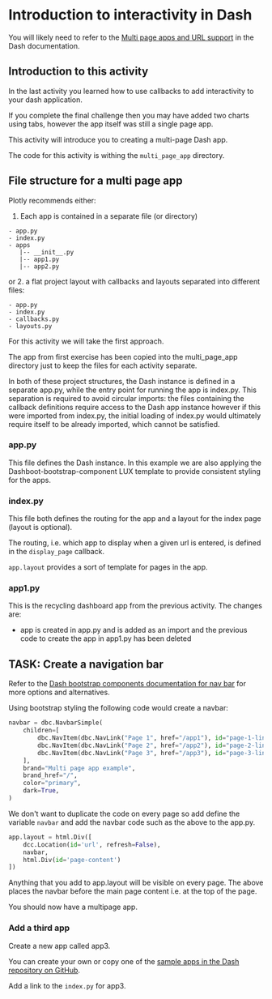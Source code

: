 # Introduction to interactivity in Dash

You will likely need to refer to the [Multi page apps and URL support](https://dash.plotly.com/urls) in the Dash documentation.

## Introduction to this activity
In the last activity you learned how to use callbacks to add interactivity to your dash application.

If you complete the final challenge then you may have added two charts using tabs, however the app itself was still a single page app.

This activity will introduce you to creating a multi-page Dash app.

The code for this activity is withing the `multi_page_app` directory.

## File structure for a multi page app
Plotly recommends either:
1. Each app is contained in a separate file (or directory)
```
- app.py
- index.py
- apps
   |-- __init__.py
   |-- app1.py
   |-- app2.py
```
or
2. a flat project layout with callbacks and layouts separated into different files:
```
- app.py
- index.py
- callbacks.py
- layouts.py
```
For this activity we will take the first approach.

The app from first exercise has been copied into the multi_page_app directory just to keep the files for each activity separate.

In both of these project structures, the Dash instance is defined in a separate app.py, while the entry point for running the app is index.py. 
This separation is required to avoid circular imports: the files containing the callback definitions require access to the Dash app instance however if this were imported from index.py, the initial loading of index.py would ultimately require itself to be already imported, which cannot be satisfied.

### app.py
This file defines the Dash instance. In this example we are also applying the Dashboot-bootstrap-component LUX template to provide consistent styling for the apps.

### index.py
This file both defines the routing for the app and a layout for the index page (layout is optional).

The routing, i.e. which app to display when a given url is entered, is defined in the `display_page` callback.

`app.layout` provides a sort of template for pages in the app.

### app1.py
This is the recycling dashboard app from the previous activity. The changes are:
- app is created in app.py and is added as an import and the previous code to create the app in app1.py has been deleted

## TASK: Create a navigation bar
Refer to the [Dash bootstrap components documentation for nav bar](https://dash-bootstrap-components.opensource.faculty.ai/docs/components/navbar/) for more options and alternatives.

Using bootstrap styling the following code would create a navbar:
```python
navbar = dbc.NavbarSimple(
    children=[
        dbc.NavItem(dbc.NavLink("Page 1", href="/app1"), id="page-1-link"),
        dbc.NavItem(dbc.NavLink("Page 2", href="/app2"), id="page-2-link"),
        dbc.NavItem(dbc.NavLink("Page 3", href="/app3"), id="page-3-link")
    ],
    brand="Multi page app example",
    brand_href="/",
    color="primary",
    dark=True,
)
```

We don't want to duplicate the code on every page so add define the variable `navbar` and add the navbar code such as the above to the app.py.
```python
app.layout = html.Div([
    dcc.Location(id='url', refresh=False),
    navbar,
    html.Div(id='page-content')
])
```

Anything that you add to app.layout will be visible on every page. The above places the navbar before the main page content i.e. at the top of the page.

You should now have a multipage app.

### Add a third app
Create a new app called app3.

You can create your own or copy one of the [sample apps in the Dash repository on GitHub](https://github.com/plotly/dash-sample-apps).

Add a link to the `index.py` for app3.
